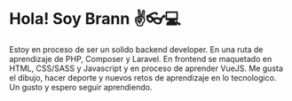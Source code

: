 # Hola! Soy Brann ✌👓💻
Estoy en proceso de ser un solido backend developer.
En una ruta de aprendizaje de PHP, Composer y Laravel.
En frontend se maquetado en HTML, CSS/SASS y Javascript y en proceso de aprender VueJS. 
Me gusta el dibujo, hacer deporte y nuevos retos de aprendizaje en lo tecnologico.
Un gusto y espero seguir aprendiendo.

